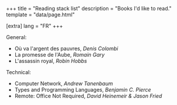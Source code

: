 +++
title = "Reading stack list"
description = "Books I'd like to read."
template = "data/page.html"

[extra]
lang = "FR"
+++

General:
* Où va l'argent des pauvres, *Denis Colombi*
* La promesse de l'Aube, *Romain Gary*
* L'assassin royal, *Robin Hobbs*

Technical:
* Computer Network, *Andrew Tanenbaum*
* Types and Programming Languages, *Benjamin C. Pierce*
* Remote: Office Not Required, *David Heinemeir & Jason Fried*

